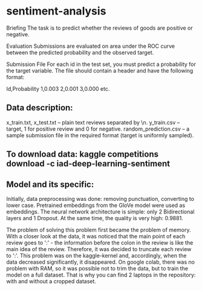 # sentiment-analysis


Briefing
The task is to predict whether the reviews of goods are positive or negative. 

Evaluation
Submissions are evaluated on area under the ROC curve between the predicted probability and the observed target.

Submission File
For each id in the test set, you must predict a probability for the target variable. The file should contain a header and have the following format:

Id,Probability
1,0.003
2,0.001
3,0.000
etc.

## Data description:

x_train.txt, x_test.txt – plain text reviews separated by \n.
y_train.csv – target, 1 for positive review and 0 for negative.
random_prediction.csv – a sample submission file in the required format (target is uniformly sampled).


## To download data: kaggle competitions download -c iad-deep-learning-sentiment

## Model and its specific:

Initially, data preprocessing was done: removing punctuation, converting to lower case. Pretrained embeddings from the GloVe model were used as embeddings. The neural network architecture is simple: only 2 Bidirectional layers and 1 Dropout. At the same time, the quality is very high: 0.9881.

The problem of solving this problem first became the problem of memory. With a closer look at the data, it was noticed that the main point of each review goes to ':' - the information before the colon in the review is like the main idea of ​​the review. Therefore, it was decided to truncate each review to ':'. This problem was on the kaggle-kernel and, accordingly, when the data decreased significantly, it disappeared. On google colab, there was no problem with RAM, so it was possible not to trim the data, but to train the model on a full dataset. That is why you can find 2 laptops in the repository: with and without a cropped dataset.
